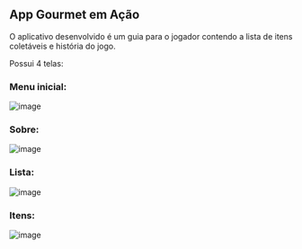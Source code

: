 ## App Gourmet em Ação
O aplicativo desenvolvido é um guia para o jogador contendo a lista de itens coletáveis e história do jogo.

Possui 4 telas:

### Menu inicial:

![image](https://github.com/mabrunhara/AppGourmetEmAcao/assets/101645595/87e6cd05-a391-4328-987f-f53317fe74c6)


### Sobre:

![image](https://github.com/mabrunhara/AppGourmetEmAcao/assets/101645595/7eb40277-c504-4e27-9c76-c1166b6f0484)




### Lista:

![image](https://github.com/mabrunhara/AppGourmetEmAcao/assets/101645595/6dce29df-7338-42a1-953e-89916433aabb)


### Itens:

![image](https://github.com/mabrunhara/AppGourmetEmAcao/assets/101645595/c503c232-226c-4763-a670-f6887f67d0ad)



